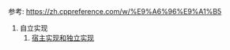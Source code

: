 参考: https://zh.cppreference.com/w/%E9%A6%96%E9%A1%B5   

1.  自立实现    
    1.  [宿主实现和独立实现](https://blog.csdn.net/longintchar/article/details/50900783)    
